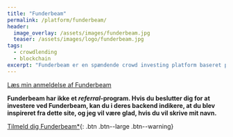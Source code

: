 ```yaml
---
title: "Funderbeam"
permalink: /platform/funderbeam/
header:
  image_overlay: /assets/images/funderbeam.jpg
  teaser: /assets/images/logo/funderbeam.jpg
tags:
  - crowdlending
  - blockchain
excerpt: "Funderbeam er en spændende crowd investing platform baseret på blockchain-teknologierne - men måske for risikofyldt?"
---
```


[Læs min anmeldelse af Funderbeam](/funderbeam-anmeldelse/)

**Funderbeam har ikke et _referral_-program. Hvis du beslutter dig for at investere ved Funderbeam, kan du i deres backend indikere, at du blev inspireret fra dette site, og jeg vil være glad, hvis du vil skrive mit navn.**

[Tilmeld dig Funderbeam*](/go/funderbeam/){: .btn .btn--large .btn--warning}

